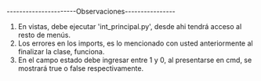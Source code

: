 ----------------------Observaciones----------------
1. En vistas, debe ejecutar 'int_principal.py', desde ahi tendrá acceso al resto de menús.
2. Los errores en los imports, es lo mencionado con usted anteriormente al finalizar la clase, funciona.
3. En el campo estado debe ingresar entre 1 y 0, al presentarse en cmd, se mostrará true o false respectivamente.
